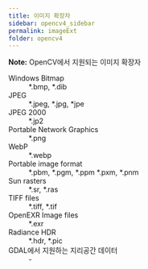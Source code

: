 ```yaml
---
title: 이미지 확장자
sidebar: opencv4_sidebar
permalink: imageExt
folder: opencv4
---
```


<div markdown="span" class="alert alert-info" role="alert"><i class="fa fa-info-circle"></i> <b>Note:</b> OpenCV에서 지원되는 이미지 확장자</div>

<dl class="dl-horizontal">

<dt id="fractious">Windows Bitmap</dt>
<dd>*.bmp, *.dib</dd>

<dt id="gratuitous">JPEG</dt>
<dd>*.jpeg, *.jpg, *jpe</dd>

<dt id="haughty">JPEG 2000</dt>
<dd>*.jp2</dd>

<dt id="benchmark_id">Portable Network Graphics</dt>
<dd>*.png</dd>

<dt id="impertinent">WebP</dt>
<dd>*.webp</dd>

<dt id="intrepid">Portable image format</dt>
<dd>*.pbm, *.pgm, *.ppm *.pxm, *.pnm</dd>

<dt id="intrepid">Sun rasters</dt>
<dd>*.sr, *.ras</dd>

<dt id="intrepid">TIFF files</dt>
<dd>*.tiff, *.tif</dd>

<dt id="intrepid">OpenEXR Image files</dt>
<dd>*.exr</dd>

<dt id="intrepid">Radiance HDR</dt>
<dd>*.hdr, *.pic</dd>

<dt id="intrepid">GDAL에서 지원하는 지리공간 데이터</dt>
<dd>-</dd>

</dl>
